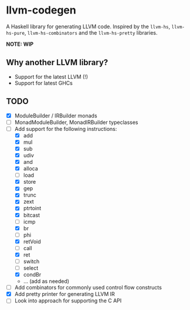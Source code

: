 # llvm-codegen

A Haskell library for generating LLVM code. Inspired by the `llvm-hs`,
`llvm-hs-pure`, `llvm-hs-combinators` and the `llvm-hs-pretty` libraries.

**NOTE: WIP**

## Why another LLVM library?

- Support for the latest LLVM (!)
- Support for latest GHCs

## TODO

- [x] ModuleBuilder / IRBuilder monads
- [ ] MonadModuleBuilder, MonadIRBuilder typeclasses
- [ ] Add support for the following instructions:
  - [x] add
  - [x] mul
  - [x] sub
  - [x] udiv
  - [x] and
  - [x] alloca
  - [ ] load
  - [x] store
  - [x] gep
  - [x] trunc
  - [x] zext
  - [x] ptrtoint
  - [x] bitcast
  - [ ] icmp
  - [x] br
  - [ ] phi
  - [x] retVoid
  - [ ] call
  - [x] ret
  - [ ] switch
  - [ ] select
  - [x] condBr
  - ... (add as needed)
- [ ] Add combinators for commonly used control flow constructs
- [x] Add pretty printer for generating LLVM IR
- [ ] Look into approach for supporting the C API
